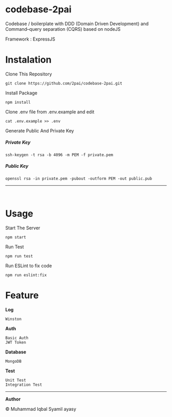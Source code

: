 # codebase-2pai

Codebase / boilerplate with DDD (Domain Driven Development) and Command–query separation (CQRS) based on nodeJS

Framework : ExpressJS 

# Instalation
Clone This Repository
```
git clone https://github.com/2pai/codebase-2pai.git
```
Install Package
```
npm install
```
Clone .env file from .env.example and edit

```
cat .env.example >> .env
```
Generate Public And Private Key
##### Private Key

```
ssh-keygen -t rsa -b 4096 -m PEM -f private.pem
```
##### Public Key
```
openssl rsa -in private.pem -pubout -outform PEM -out public.pub
```
***
<br>

# Usage
  Start The Server
  ```
  npm start
  ```
  Run Test
  ```
  npm run test
  ```
  Run ESLint to fix code
  ```
  npm run eslint:fix
  ```
# Feature
**Log**


```
Winston
```
**Auth**

```
Basic Auth
JWT Token
```
**Database**

```
MongoDB
```
**Test**

```
Unit Test
Integration Test
```

---
**Author** 

&copy; Muhammad Iqbal Syamil ayasy

